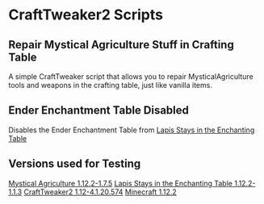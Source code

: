 # CraftTweaker2 Scripts

## Repair Mystical Agriculture Stuff in Crafting Table
A simple CraftTweaker script that allows you to repair MysticalAgriculture tools and weapons in the crafting table, just like vanilla items.

## Ender Enchantment Table Disabled
Disables the Ender Enchantment Table from [Lapis Stays in the Enchanting Table](https://www.curseforge.com/minecraft/mc-mods/lapis-stays-in-the-enchanting-table)

## Versions used for Testing
[Mystical Agriculture 1.12.2-1.7.5](https://www.curseforge.com/minecraft/mc-mods/mystical-agriculture)
[Lapis Stays in the Enchanting Table 1.12.2-1.1.3](https://www.curseforge.com/minecraft/mc-mods/lapis-stays-in-the-enchanting-table)
[CraftTweaker2 1.12-4.1.20.574](https://www.curseforge.com/minecraft/mc-mods/crafttweaker)
[Minecraft 1.12.2](https://minecraft.net)
